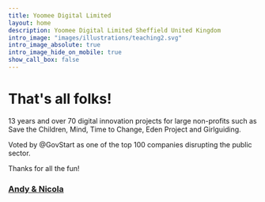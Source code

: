 ```yaml
---
title: Yoomee Digital Limited
layout: home
description: Yoomee Digital Limited Sheffield United Kingdom
intro_image: "images/illustrations/teaching2.svg"
intro_image_absolute: true
intro_image_hide_on_mobile: true
show_call_box: false
---
```


# That's all folks!

13 years and over 70 digital innovation projects for large non-profits such as Save the Children, Mind, Time to Change, Eden Project and Girlguiding.

Voted by @GovStart as one of the top 100 companies disrupting the public sector.

Thanks for all the fun!

### [Andy & Nicola](/alumni)
